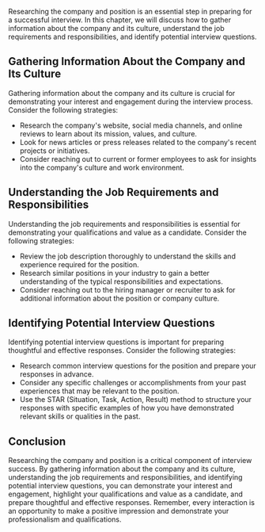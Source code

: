 
Researching the company and position is an essential step in preparing for a successful interview. In this chapter, we will discuss how to gather information about the company and its culture, understand the job requirements and responsibilities, and identify potential interview questions.

Gathering Information About the Company and Its Culture
-------------------------------------------------------

Gathering information about the company and its culture is crucial for demonstrating your interest and engagement during the interview process. Consider the following strategies:

* Research the company's website, social media channels, and online reviews to learn about its mission, values, and culture.
* Look for news articles or press releases related to the company's recent projects or initiatives.
* Consider reaching out to current or former employees to ask for insights into the company's culture and work environment.

Understanding the Job Requirements and Responsibilities
-------------------------------------------------------

Understanding the job requirements and responsibilities is essential for demonstrating your qualifications and value as a candidate. Consider the following strategies:

* Review the job description thoroughly to understand the skills and experience required for the position.
* Research similar positions in your industry to gain a better understanding of the typical responsibilities and expectations.
* Consider reaching out to the hiring manager or recruiter to ask for additional information about the position or company culture.

Identifying Potential Interview Questions
-----------------------------------------

Identifying potential interview questions is important for preparing thoughtful and effective responses. Consider the following strategies:

* Research common interview questions for the position and prepare your responses in advance.
* Consider any specific challenges or accomplishments from your past experiences that may be relevant to the position.
* Use the STAR (Situation, Task, Action, Result) method to structure your responses with specific examples of how you have demonstrated relevant skills or qualities in the past.

Conclusion
----------

Researching the company and position is a critical component of interview success. By gathering information about the company and its culture, understanding the job requirements and responsibilities, and identifying potential interview questions, you can demonstrate your interest and engagement, highlight your qualifications and value as a candidate, and prepare thoughtful and effective responses. Remember, every interaction is an opportunity to make a positive impression and demonstrate your professionalism and qualifications.
